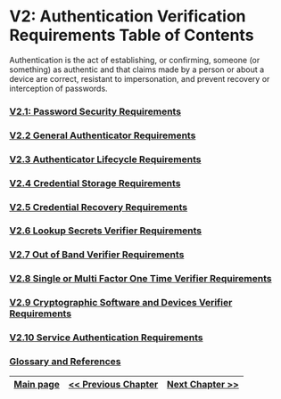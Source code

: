 

# V2: Authentication Verification Requirements Table of Contents


Authentication is the act of establishing, or confirming, someone (or something) as authentic and that claims made by a person or about a device are correct, resistant to impersonation, and prevent recovery or interception of passwords.


### [V2.1: Password Security Requirements](v2.1%2520Password_Security_Requirements.md)
### [V2.2 General Authenticator Requirements](v2.2%2520General_Authenticator_Requirements.md)
### [V2.3 Authenticator Lifecycle Requirements](v2.3%2520Authenticator_Lifecycle_Requirements.md)
### [V2.4 Credential Storage Requirements](v2.4%2520Credential_Storage_Requirements.md)
### [V2.5 Credential Recovery Requirements](v2.5%20Credential_Recovery_Requirements.md)
### [V2.6 Lookup Secrets Verifier Requirements](v2.6%20Look-up_Secret_Verifier_Requirements.md)
### [V2.7 Out of Band Verifier Requirements](v2.7_Out_of_Band_Verifier_Requirements.md)
### [V2.8 Single or Multi Factor One Time Verifier Requirements](v2.8_Single_or_Multi_Factor_One_Time_Verifier_Requirements.md)
### [V2.9 Cryptographic Software and Devices Verifier  Requirements](v2.9_Cryptographic_Software_and_Devices_Verifier_Requirements.md)
### [V2.10 Service Authentication Requirements](v2.10_Service_Authentication_Requirements.md)
### [Glossary and References](references.md)

[Main page](../README.md) | [<< Previous Chapter](../V1/README.md) |  [Next Chapter >>](../V3/README.md)
| --- | --- | --- |
